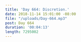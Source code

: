 ```yaml
---
title: 'Day 664: Discretion.'
date: 2018-11-14 15:01:00 -08:00
file: "/uploads/Day-664.mp3"
post: Day 664
duration: '00:04:13'
length: 7295002
---
```


